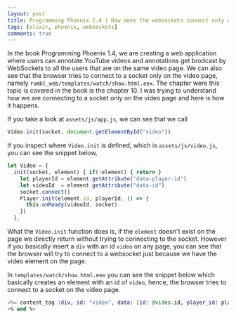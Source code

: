 ```yaml
---
layout: post
title: Programming Phoenix 1.4 | How does the websockets connect only on the video page?
tags: [elixir, phoenix, websockets]
comments: true
---
```


In the book Programming Phoenix 1.4, we are creating a web application where users can annotate YouTube videos and annotations get brodcast by WebSockets to all the users that are on the same video page. We can also see that the browser tries to connect to a socket only on the video page, namely `rumbl_web/templates/watch/show.html.eex`. The chapter were this topic is covered in the book is the chapter 10. I was trying to understand how we are connecting to a socket only on the video page and here is how it happens.

If you take a look at `assets/js/app.js`, we can see that we call
```javascript
Video.init(socket, document.getElementById("video"))
```

If you inspect where `Video.init` is defined, which is `assets/js/video.js`, you can see the snippet below,
```javascript
let Video = {
  init(socket, element) { if(!element) { return }
    let playerId = element.getAttribute("data-player-id")
    let videoId  = element.getAttribute("data-id")
    socket.connect()
    Player.init(element.id, playerId, () => {
      this.onReady(videoId, socket)
    })
  },
```

What the `Video.init` function does is, if the `element` doesn't exist on the page we directly return without trying to connecting to the socket. However if you basically insert a `div` with an id `video` on any page, you can see that the browser will try to connect to a websocket just because we have the video element on the page.

In `templates/watch/show.html.eex` you can see the snippet below which basically creates an element with an id of `video`, hence, the browser tries to connect to a socket on the video page.
```elixir
<%= content_tag :div, id: "video", data: [id: @video.id, player_id: player_id(@video)] do %>
<% end %>
```

